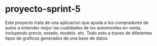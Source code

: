 # proyecto-sprint-5
Este proyecto trata de una aplicacion que ayuda a los compradores de autos a entender mejor las cualidades de los automoviles en venta, incluyendo precio, estado, modelo. etc. Todo esto a traves de diferentes tipos de graficos generados de una base de datos.
 